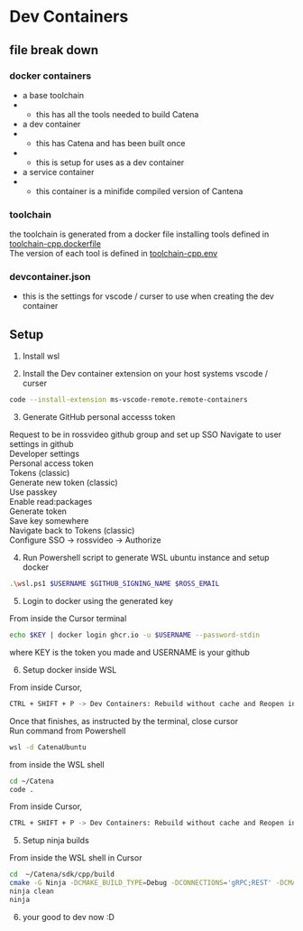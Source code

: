 # Dev Containers

## file break down

### docker containers

- a base toolchain
- - this has all the tools needed to build Catena
- a dev container
- - this has Catena and has been built once
- - this is setup for uses as a dev container
- a service container
- - this container is a minifide compiled version of Cantena

### toolchain

the toolchain is generated from a docker file installing tools defined in [toolchain-cpp.dockerfile](https://github.com/rossvideo/Catena/blob/develop/.devcontainer/toolchain-cpp.dockerfile)  
The version of each tool is defined in [toolchain-cpp.env](https://github.com/rossvideo/Catena/blob/develop/.devcontainer/toolchain-cpp.env)

### devcontainer.json
- this is the settings for vscode / curser to use when creating the dev container

## Setup
1. Install wsl

2. Install the Dev container extension on your host systems vscode / curser
```sh
code --install-extension ms-vscode-remote.remote-containers
```

3. Generate GitHub personal accesss token

Request to be in rossvideo github group and set up SSO
Navigate to user settings in github  
Developer settings  
Personal access token  
Tokens (classic)  
Generate new token (classic)  
Use passkey  
Enable read:packages  
Generate token  
Save key somewhere  
Navigate back to Tokens (classic)  
Configure SSO -> rossvideo -> Authorize  

4. Run Powershell script to generate WSL ubuntu instance and setup docker
```sh
.\wsl.ps1 $USERNAME $GITHUB_SIGNING_NAME $ROSS_EMAIL
```

5. Login to docker using the generated key

From inside the Cursor terminal
```sh
echo $KEY | docker login ghcr.io -u $USERNAME --password-stdin
```
where KEY is the token you made and USERNAME is your github 

6. Setup docker inside WSL

From inside Cursor,
```sh
CTRL + SHIFT + P -> Dev Containers: Rebuild without cache and Reopen in Container
```
Once that finishes, as instructed by the terminal, close cursor  
Run command from Powershell
```sh
wsl -d CatenaUbuntu
```
from inside the WSL shell
```sh
cd ~/Catena
code .
```
From inside Cursor,
```sh
CTRL + SHIFT + P -> Dev Containers: Rebuild without cache and Reopen in Container
```
5. Setup ninja builds

From inside the WSL shell in Cursor
```sh
cd  ~/Catena/sdk/cpp/build
cmake -G Ninja -DCMAKE_BUILD_TYPE=Debug -DCONNECTIONS='gRPC;REST' -DCMAKE_INSTALL_PREFIX=/usr/local/.local ~/Catena/sdks/cpp
ninja clean
ninja
```
6. your good to dev now :D
